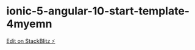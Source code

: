 # ionic-5-angular-10-start-template-4myemn

[Edit on StackBlitz ⚡️](https://stackblitz.com/edit/ionic-5-angular-10-start-template-4myemn)
